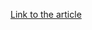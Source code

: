 [Link to the article](https://www.bleepingcomputer.com/news/security/us-court-finds-spyware-maker-nso-liable-for-whatsapp-hacks/)
